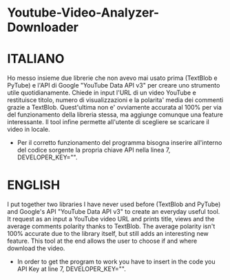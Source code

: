 # Youtube-Video-Analyzer-Downloader

# ITALIANO
Ho messo insieme due librerie che non avevo mai usato prima (TextBlob e PyTube) e l'API di Google "YouTube Data API v3" per creare uno strumento utile quotidianamente.
Chiede in input l'URL di un video YouTube e restituisce titolo, numero di visualizzazioni e la polarita' media dei commenti grazie a TextBlob. Quest'ultima non e' ovviamente accurata al 100% per via del funzionamento della libreria stessa, ma aggiunge comunque una feature interessante.
Il tool infine permette all'utente di scegliere se scaricare il video in locale.

+ Per il corretto funzionamento del programma bisogna inserire all'interno del codice sorgente la propria chiave API nella linea 7, DEVELOPER_KEY="".


# ENGLISH 
I put together two libraries I have never used before (TextBlob and PyTube) and Google's API "YouTube Data API v3" to create an everyday useful tool.
It request as an input a YouTube video URL and prints title, views and the average comments polarity thanks to TextBlob. The average polarity isn't 100% accurate due to the library itself, but still adds an interesting new feature.
This tool at the end allows the user to choose if and where download the video.
 
+ In order to get the program to work you have to insert in the code you API Key at line 7, DEVELOPER_KEY="".
